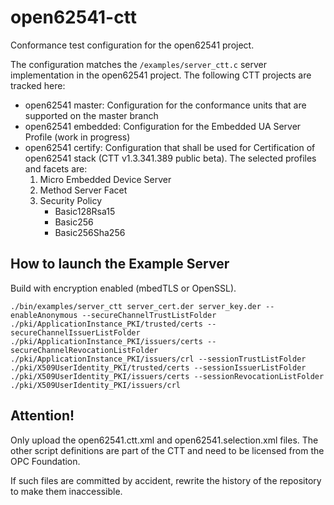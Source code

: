 # open62541-ctt
Conformance test configuration for the open62541 project.

The configuration matches the `/examples/server_ctt.c` server implementation in the open62541 project.
The following CTT projects are tracked here:

- open62541 master: Configuration for the conformance units that are supported on the master branch
- open62541 embedded: Configuration for the Embedded UA Server Profile (work in progress)
- open62541 certify: Configuration that shall be used for Certification of open62541 stack (CTT v1.3.341.389 public beta). The selected profiles and facets are:
	1. Micro Embedded Device Server
	2. Method Server Facet
	3. Security Policy
		- Basic128Rsa15
		- Basic256
		- Basic256Sha256

## How to launch the Example Server

Build with encryption enabled (mbedTLS or OpenSSL).

`./bin/examples/server_ctt server_cert.der server_key.der --enableAnonymous --secureChannelTrustListFolder ./pki/ApplicationInstance_PKI/trusted/certs --secureChannelIssuerListFolder ./pki/ApplicationInstance_PKI/issuers/certs --secureChannelRevocationListFolder ./pki/ApplicationInstance_PKI/issuers/crl --sessionTrustListFolder ./pki/X509UserIdentity_PKI/trusted/certs --sessionIssuerListFolder ./pki/X509UserIdentity_PKI/issuers/certs --sessionRevocationListFolder ./pki/X509UserIdentity_PKI/issuers/crl`

## Attention!
Only upload the open62541.ctt.xml and open62541.selection.xml files.
The other script definitions are part of the CTT and need to be licensed from the OPC Foundation.

If such files are committed by accident, rewrite the history of the repository to make them inaccessible.
